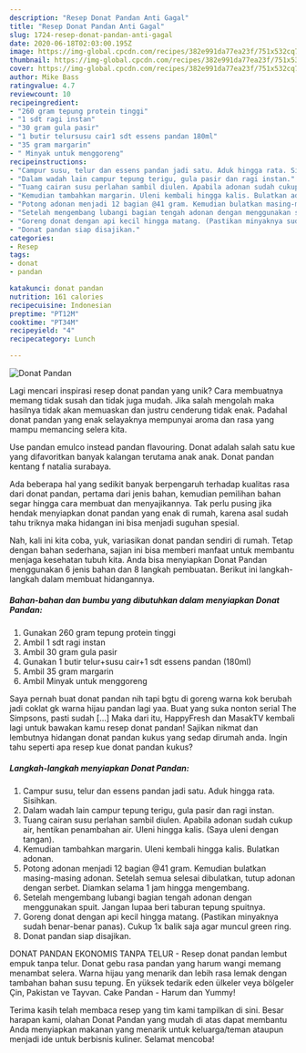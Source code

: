 ```yaml
---
description: "Resep Donat Pandan Anti Gagal"
title: "Resep Donat Pandan Anti Gagal"
slug: 1724-resep-donat-pandan-anti-gagal
date: 2020-06-18T02:03:00.195Z
image: https://img-global.cpcdn.com/recipes/382e991da77ea23f/751x532cq70/donat-pandan-foto-resep-utama.jpg
thumbnail: https://img-global.cpcdn.com/recipes/382e991da77ea23f/751x532cq70/donat-pandan-foto-resep-utama.jpg
cover: https://img-global.cpcdn.com/recipes/382e991da77ea23f/751x532cq70/donat-pandan-foto-resep-utama.jpg
author: Mike Bass
ratingvalue: 4.7
reviewcount: 10
recipeingredient:
- "260 gram tepung protein tinggi"
- "1 sdt ragi instan"
- "30 gram gula pasir"
- "1 butir telursusu cair1 sdt essens pandan 180ml"
- "35 gram margarin"
- " Minyak untuk menggoreng"
recipeinstructions:
- "Campur susu, telur dan essens pandan jadi satu. Aduk hingga rata. Sisihkan."
- "Dalam wadah lain campur tepung terigu, gula pasir dan ragi instan."
- "Tuang cairan susu perlahan sambil diulen. Apabila adonan sudah cukup air, hentikan penambahan air. Uleni hingga kalis. (Saya uleni dengan tangan)."
- "Kemudian tambahkan margarin. Uleni kembali hingga kalis. Bulatkan adonan."
- "Potong adonan menjadi 12 bagian @41 gram. Kemudian bulatkan masing-masing adonan. Setelah semua selesai dibulatkan, tutup adonan dengan serbet. Diamkan selama 1 jam hingga mengembang."
- "Setelah mengembang lubangi bagian tengah adonan dengan menggunakan spuit. Jangan lupaa beri taburan tepung spuitnya."
- "Goreng donat dengan api kecil hingga matang. (Pastikan minyaknya sudah benar-benar panas). Cukup 1x balik saja agar muncul green ring."
- "Donat pandan siap disajikan."
categories:
- Resep
tags:
- donat
- pandan

katakunci: donat pandan 
nutrition: 161 calories
recipecuisine: Indonesian
preptime: "PT12M"
cooktime: "PT34M"
recipeyield: "4"
recipecategory: Lunch

---
```



![Donat Pandan](https://img-global.cpcdn.com/recipes/382e991da77ea23f/751x532cq70/donat-pandan-foto-resep-utama.jpg)

Lagi mencari inspirasi resep donat pandan yang unik? Cara membuatnya memang tidak susah dan tidak juga mudah. Jika salah mengolah maka hasilnya tidak akan memuaskan dan justru cenderung tidak enak. Padahal donat pandan yang enak selayaknya mempunyai aroma dan rasa yang mampu memancing selera kita.

Use pandan emulco instead pandan flavouring. Donat adalah salah satu kue yang difavoritkan banyak kalangan terutama anak anak. Donat pandan kentang f natalia surabaya.

Ada beberapa hal yang sedikit banyak berpengaruh terhadap kualitas rasa dari donat pandan, pertama dari jenis bahan, kemudian pemilihan bahan segar hingga cara membuat dan menyajikannya. Tak perlu pusing jika hendak menyiapkan donat pandan yang enak di rumah, karena asal sudah tahu triknya maka hidangan ini bisa menjadi suguhan spesial.


Nah, kali ini kita coba, yuk, variasikan donat pandan sendiri di rumah. Tetap dengan bahan sederhana, sajian ini bisa memberi manfaat untuk membantu menjaga kesehatan tubuh kita. Anda bisa menyiapkan Donat Pandan menggunakan 6 jenis bahan dan 8 langkah pembuatan. Berikut ini langkah-langkah dalam membuat hidangannya.

<!--inarticleads1-->

##### Bahan-bahan dan bumbu yang dibutuhkan dalam menyiapkan Donat Pandan:

1. Gunakan 260 gram tepung protein tinggi
1. Ambil 1 sdt ragi instan
1. Ambil 30 gram gula pasir
1. Gunakan 1 butir telur+susu cair+1 sdt essens pandan (180ml)
1. Ambil 35 gram margarin
1. Ambil  Minyak untuk menggoreng


Saya pernah buat donat pandan nih tapi bgtu di goreng warna kok berubah jadi coklat gk warna hijau pandan lagi yaa. Buat yang suka nonton serial The Simpsons, pasti sudah […] Maka dari itu, HappyFresh dan MasakTV kembali lagi untuk bawakan kamu resep donat pandan! Sajikan nikmat dan lembutnya hidangan donat pandan kukus yang sedap dirumah anda. Ingin tahu seperti apa resep kue donat pandan kukus? 

<!--inarticleads2-->

##### Langkah-langkah menyiapkan Donat Pandan:

1. Campur susu, telur dan essens pandan jadi satu. Aduk hingga rata. Sisihkan.
1. Dalam wadah lain campur tepung terigu, gula pasir dan ragi instan.
1. Tuang cairan susu perlahan sambil diulen. Apabila adonan sudah cukup air, hentikan penambahan air. Uleni hingga kalis. (Saya uleni dengan tangan).
1. Kemudian tambahkan margarin. Uleni kembali hingga kalis. Bulatkan adonan.
1. Potong adonan menjadi 12 bagian @41 gram. Kemudian bulatkan masing-masing adonan. Setelah semua selesai dibulatkan, tutup adonan dengan serbet. Diamkan selama 1 jam hingga mengembang.
1. Setelah mengembang lubangi bagian tengah adonan dengan menggunakan spuit. Jangan lupaa beri taburan tepung spuitnya.
1. Goreng donat dengan api kecil hingga matang. (Pastikan minyaknya sudah benar-benar panas). Cukup 1x balik saja agar muncul green ring.
1. Donat pandan siap disajikan.


DONAT PANDAN EKONOMIS TANPA TELUR - Resep donat pandan lembut empuk tanpa telur. Donat gebu rasa pandan yang harum wangi memang menambat selera. Warna hijau yang menarik dan lebih rasa lemak dengan tambahan bahan susu tepung. En yüksek tedarik eden ülkeler veya bölgeler Çin, Pakistan ve Tayvan. Cake Pandan - Harum dan Yummy! 

Terima kasih telah membaca resep yang tim kami tampilkan di sini. Besar harapan kami, olahan Donat Pandan yang mudah di atas dapat membantu Anda menyiapkan makanan yang menarik untuk keluarga/teman ataupun menjadi ide untuk berbisnis kuliner. Selamat mencoba!

